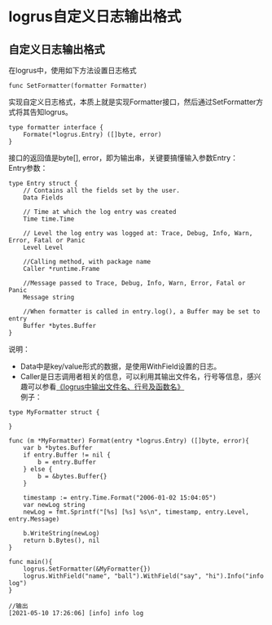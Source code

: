 # logrus自定义日志输出格式  
## 自定义日志输出格式  
在logrus中，使用如下方法设置日志格式  
```
func SetFormatter(formatter Formatter) 
```

实现自定义日志格式，本质上就是实现Formatter接口，然后通过SetFormatter方式将其告知logrus。  
```
type formatter interface {
    Formate(*logrus.Entry) ([]byte, error)
}
```
接口的返回值是byte[], error，即为输出串，关键要搞懂输入参数Entry：  
Entry参数： 
```azure
type Entry struct {
	// Contains all the fields set by the user.
	Data Fields

	// Time at which the log entry was created
	Time time.Time

	// Level the log entry was logged at: Trace, Debug, Info, Warn, Error, Fatal or Panic
	Level Level

	//Calling method, with package name
	Caller *runtime.Frame

	//Message passed to Trace, Debug, Info, Warn, Error, Fatal or Panic
	Message string

	//When formatter is called in entry.log(), a Buffer may be set to entry
	Buffer *bytes.Buffer
}
```
说明：
 - Data中是key/value形式的数据，是使用WithField设置的日志。
 - Caller是日志调用者相关的信息，可以利用其输出文件名，行号等信息，感兴趣可以参看[《logrus中输出文件名、行号及函数名》](https://blog.csdn.net/qmhball/article/details/116656368)  
例子：  
```azure
type MyFormatter struct {

}

func (m *MyFormatter) Format(entry *logrus.Entry) ([]byte, error){
	var b *bytes.Buffer
	if entry.Buffer != nil {
		b = entry.Buffer
	} else {
		b = &bytes.Buffer{}
	}

	timestamp := entry.Time.Format("2006-01-02 15:04:05")
	var newLog string
	newLog = fmt.Sprintf("[%s] [%s] %s\n", timestamp, entry.Level, entry.Message)

	b.WriteString(newLog)
	return b.Bytes(), nil
}

func main(){
	logrus.SetFormatter(&MyFormatter{})
    logrus.WithField("name", "ball").WithField("say", "hi").Info("info log")
}

//输出
[2021-05-10 17:26:06] [info] info log
```